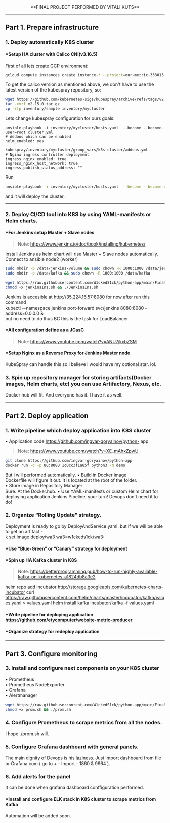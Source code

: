 <center>**FINAL PROJECT PERFORMED BY VITALI KUTS**</center>

---

## **Part 1. Prepare infrastructure**
### 1. Deploy automatically K8S cluster
####  *Setup HA cluster with Calico CNI(v3.16.5)

First of all lets create GCP environment:
```bash
gcloud compute instances create instance-* --project=our-metric-333013 --zone=us-central1-a --machine-type=e2-medium --network-interface=network-tier=PREMIUM,subnet=default --maintenance-policy=MIGRATE --service-account=961711077575-compute@developer.gserviceaccount.com --scopes=https://www.googleapis.com/auth/devstorage.read_only,https://www.googleapis.com/auth/logging.write,https://www.googleapis.com/auth/monitoring.write,https://www.googleapis.com/auth/servicecontrol,https://www.googleapis.com/auth/service.management.readonly,https://www.googleapis.com/auth/trace.append --tags=http-server,https-server --create-disk=auto-delete=yes,boot=yes,image=projects/ubuntu-os-cloud/global/images/ubuntu-2004-focal-v20211118,mode=rw,size=10,type=projects/our-metric-333013/zones/us-central1-a/diskTypes/pd-balanced --no-shielded-secure-boot --shielded-vtpm --shielded-integrity-monitoring --reservation-affinity=any
```
To get the calico version as mentioned above, we don't have to use the latest version of the kubespray repository, so:
```bash
wget https://github.com/kubernetes-sigs/kubespray/archive/refs/tags/v2.15.0.tar.gz
tar -xvzf v2.15.0.tar.gz
cp -rfp inventory/sample inventory/mycluster
```
Lets change kubespray configuration for ours goals.
```code
ansible-playbook -i inventory/mycluster/hosts.yaml  --become --become-user=root cluster.yml
# Addons which can be enabled
helm_enabled: yes

kubespray/inventory/mycluster/group_vars/k8s-cluster/addons.yml
# Nginx ingress controller deployment
ingress_nginx_enabled: true
ingress_nginx_host_network: true
ingress_publish_status_address: ""
```
Run
```bash
ansible-playbook -i inventory/mycluster/hosts.yaml  --become --become-user=root cluster.yml
```
and it will deploy the cluster.

---
### 2. Deploy CI/CD tool into K8S by using YAML-manifests or Helm charts.
#### *For Jenkins setup Master + Slave nodes
> Note: https://www.jenkins.io/doc/book/installing/kubernetes/  

Install Jenkins as helm chart will rise Master + Slave nodes automatically. 
Connect to ansible node2 (worker)
```bash
sudo mkdir -p /data/jenkins-volume && sudo chown -R 1000:1000 /data/jenkins-volume
sudo mkdir -p /data/kafka && sudo chown -R 1000:1000 /data/kafka
```
```bash
wget https://raw.githubusercontent.com/W1ckedS1ck/python-app/main/FinalProject/JenkinsIns.sh
chmod +x jenkinsIns.sh && ./JenkinsIns.sh
```
Jenkins is accesible at http://35.224.16.57:8080 for now after run this command  
kubectl --namespace jenkins port-forward svc/jenkins 8080:8080 -address=0.0.0.0 &  
but no need to do thus BC this is the task for LoadBalancer
####  *All configuration define as a JCasC
> Note: https://www.youtube.com/watch?v=ANU7jkxbZSM

####  *Setup Nginx as a Reverse Proxy for Jenkins Master node
KubeSpray can handle this so i believe i would have my optional star. lol.

### 3. Spin up repository manager for storing artifacts(Docker images, Helm charts, etc) you can use Artifactory, Nexus, etc.
Docker hub will fit. And everyone has it. I have it as well.

---
## **Part 2. Deploy application**
### 1. Write pipeline which deploy application into K8S cluster
• Application code https://github.com/ingvar-goryainov/python-
app  
> Note: https://www.youtube.com/watch?v=XE_mAhxZpwU  
```bash
git clone https://github.com/ingvar-goryainov/python-app
docker run -d -p 80:8080 1c0cc3f1a85f python3 -m demo
```
But i will performed automatically.
• Build in Docker image  
Dockerfile will figure it out. It is located at the root of the folder.  
• Store image in Repository Manager  
Sure. At the Docker.hub.
• Use YAML-manifests or custom Helm chart for deploying application
Jenkins Pipeline, your turn! Devops don't need it to do! 

### 2. Organize “Rolling Update” strategy.
Deployment is ready to go by DeployAndService.yaml.
but if we will be able to get an artifact -   
k set image deploy/wa3 wa3=w1ckeds1ck/wa3:<TAG>
#### *Use “Blue-Green” or “Canary” strategy for deployment

#### *Spin up HA Kafka cluster in K8S
> Note: https://betterprogramming.pub/how-to-run-highly-available-kafka-on-kubernetes-a1824db8a3e2  

helm repo add incubator http://storage.googleapis.com/kubernetes-charts-incubator
curl https://raw.githubusercontent.com/helm/charts/master/incubator/kafka/values.yaml > values.yaml
helm install kafka incubator/kafka -f values.yaml

#### *Write pipeline for deploying application https://github.com/etycomputer/website-metric-producer
#### *Organize strategy for redeploy application

---
## **Part 3. Configure monitoring**
### 3. Install and configure next components on your K8S cluster
• Prometheus  
• Prometheus NodeExporter  
• Grafana  
• Alertmanager  
```bash
wget https://raw.githubusercontent.com/W1ckedS1ck/python-app/main/FinalProject/prom.sh
chmod +x prom.sh && ./prom.sh
```
### 4. Configure Prometheus to scrape metrics from all the nodes.
I hope ./prom.sh will.
### 5. Configure Grafana dashboard with general panels.
The main dignity of Devops is his laziness. Just import dashboard from file or Grafana.com ( go to + - Import - 1860 & 9964 ). 
### 6. Add alerts for the panel
It can be done when grafana dashboard conffiguration performed.
#### *Install and configure ELK stack in K8S cluster to scrape metrics from Kafka



Automation will be added soon.
